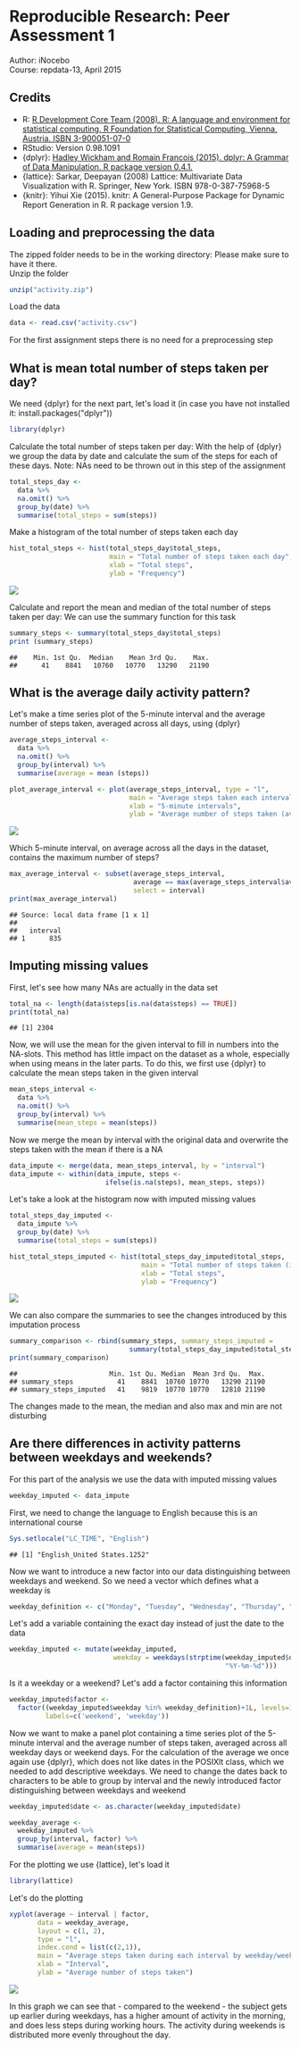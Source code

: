 # Reproducible Research: Peer Assessment 1

Author: iNocebo  
Course: repdata-13, April 2015  

## Credits
- R: [R Development Core Team (2008). R: A language and environment for statistical computing. R Foundation for Statistical Computing, Vienna, Austria. ISBN 3-900051-07-0](http://www.R-project.org)
- RStudio: Version 0.98.1091
- {dplyr}: [Hadley Wickham and Romain Francois (2015). dplyr: A Grammar of Data Manipulation. R package version 0.4.1.](http://CRAN.R-project.org/package=dplyr)
- {lattice}:  Sarkar, Deepayan (2008) Lattice: Multivariate Data Visualization with R. Springer, New York. ISBN 978-0-387-75968-5
- {knitr}: Yihui Xie (2015). knitr: A General-Purpose Package for Dynamic Report Generation in R. R package
  version 1.9.

## Loading and preprocessing the data
The zipped folder needs to be in the working directory: Please make sure to have it there.  
Unzip the folder

```r
unzip("activity.zip")
```

Load the data

```r
data <- read.csv("activity.csv")
```

For the first assignment steps there is no need for a preprocessing step

## What is mean total number of steps taken per day?
We need {dplyr} for the next part, let's load it (in case you have not installed it: install.packages("dplyr"))

```r
library(dplyr)
```

Calculate the total number of steps taken per day: With the help of {dplyr} we group the data by date and calculate the sum of the steps for each of these days. Note: NAs need to be thrown out in this step of the assignment

```r
total_steps_day <-
  data %>%
  na.omit() %>%
  group_by(date) %>%
  summarise(total_steps = sum(steps))
```

Make a histogram of the total number of steps taken each day

```r
hist_total_steps <- hist(total_steps_day$total_steps,
                         main = "Total number of steps taken each day",
                         xlab = "Total steps",
                         ylab = "Frequency")
```

![](PA1_template_files/figure-html/hist_total_steps-1.png) 

Calculate and report the mean and median of the total number of steps taken per day: We can use the summary function for this task

```r
summary_steps <- summary(total_steps_day$total_steps)
print (summary_steps)
```

```
##    Min. 1st Qu.  Median    Mean 3rd Qu.    Max. 
##      41    8841   10760   10770   13290   21190
```

## What is the average daily activity pattern?
Let's make a time series plot of the 5-minute interval and the average number of steps taken, averaged across all days, using {dplyr}

```r
average_steps_interval <-
  data %>%
  na.omit() %>%
  group_by(interval) %>%
  summarise(average = mean (steps))

plot_average_interval <- plot(average_steps_interval, type = "l",
                              main = "Average steps taken each interval",
                              xlab = "5-minute intervals",
                              ylab = "Average number of steps taken (averaged across all days)")
```

![](PA1_template_files/figure-html/plot_average_steps_interval-1.png) 

Which 5-minute interval, on average across all the days in the dataset, contains the maximum number of steps?

```r
max_average_interval <- subset(average_steps_interval, 
                               average == max(average_steps_interval$average), 
                               select = interval)
print(max_average_interval)
```

```
## Source: local data frame [1 x 1]
## 
##   interval
## 1      835
```

## Imputing missing values
First, let's see how many NAs are actually in the data set

```r
total_na <- length(data$steps[is.na(data$steps) == TRUE])
print(total_na)
```

```
## [1] 2304
```

Now, we will use the mean for the given interval to fill in numbers into the NA-slots. This method has little impact on the dataset as a whole, especially when using means in the later parts. To do this, we first use {dplyr} to calculate the mean steps taken in the given interval

```r
mean_steps_interval <-
  data %>%
  na.omit() %>%
  group_by(interval) %>%
  summarise(mean_steps = mean(steps))
```

Now we merge the mean by interval with the original data and overwrite the steps taken with the mean if there is a NA

```r
data_impute <- merge(data, mean_steps_interval, by = "interval")
data_impute <- within(data_impute, steps <-
                        ifelse(is.na(steps), mean_steps, steps))
```

Let's take a look at the histogram now with imputed missing values

```r
total_steps_day_imputed <-
  data_impute %>%
  group_by(date) %>%
  summarise(total_steps = sum(steps))

hist_total_steps_imputed <- hist(total_steps_day_imputed$total_steps,
                                 main = "Total number of steps taken (imputed)",
                                 xlab = "Total steps",
                                 ylab = "Frequency")
```

![](PA1_template_files/figure-html/hist_total_steps_imputed-1.png) 

We can also compare the summaries to see the changes introduced by this imputation process

```r
summary_comparison <- rbind(summary_steps, summary_steps_imputed = 
                              summary(total_steps_day_imputed$total_steps))
print(summary_comparison)
```

```
##                       Min. 1st Qu. Median  Mean 3rd Qu.  Max.
## summary_steps           41    8841  10760 10770   13290 21190
## summary_steps_imputed   41    9819  10770 10770   12810 21190
```
The changes made to the mean, the median and also max and min are not disturbing

## Are there differences in activity patterns between weekdays and weekends?
For this part of the analysis we use the data with imputed missing values

```r
weekday_imputed <- data_impute
```

First, we need to change the language to English because this is an international course

```r
Sys.setlocale("LC_TIME", "English")
```

```
## [1] "English_United States.1252"
```

Now we want to introduce a new factor into our data distinguishing between weekdays and weekend. So we need a vector which defines what a weekday is

```r
weekday_definition <- c("Monday", "Tuesday", "Wednesday", "Thursday", "Friday")
```

Let's add a variable containing the exact day instead of just the date to the data

```r
weekday_imputed <- mutate(weekday_imputed, 
                          weekday = weekdays(strptime(weekday_imputed$date,
                                                      "%Y-%m-%d")))
```

Is it a weekday or a weekend? Let's add a factor containing this information

```r
weekday_imputed$factor <-  
  factor((weekday_imputed$weekday %in% weekday_definition)+1L, levels=1:2,
         labels=c('weekend', 'weekday'))
```

Now we want to make a panel plot containing a time series plot of the 5-minute interval and the average number of steps taken, averaged across all weekday days or weekend days. For the calculation of the average we once again use {dplyr}, which does not like dates in the POSIXlt class, which we needed to add descriptive weekdays. We need to change the dates back to characters to be able to group by interval and the newly introduced factor distinguishing between weekdays and weekend

```r
weekday_imputed$date <- as.character(weekday_imputed$date)

weekday_average <-
  weekday_imputed %>%
  group_by(interval, factor) %>%
  summarise(average = mean(steps))
```

For the plotting we use {lattice}, let's load it

```r
library(lattice)
```

Let's do the plotting

```r
xyplot(average ~ interval | factor,
       data = weekday_average,
       layout = c(1, 2),
       type = "l", 
       index.cond = list(c(2,1)),
       main = "Average steps taken during each interval by weekday/weekend",
       xlab = "Interval",
       ylab = "Average number of steps taken")
```

![](PA1_template_files/figure-html/plot_weekend_weekdays-1.png) 

In this graph we can see that - compared to the weekend - the subject gets up earlier during weekdays, has a higher amount of activity in the morning, and does less steps during working hours. The activity during weekends is distributed more evenly throughout the day.
